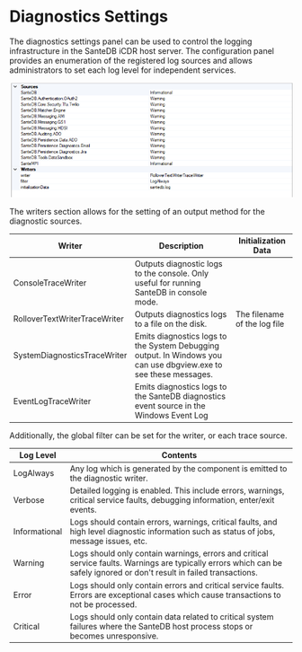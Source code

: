 # Diagnostics Settings

The diagnostics settings panel can be used to control the logging infrastructure in the SanteDB iCDR host server. The configuration panel provides an enumeration of the registered log sources and allows administrators to set each log level for independent services.

![](<../../../.gitbook/assets/image (478).png>)

The writers section allows for the setting of an output method for the diagnostic sources.

| Writer                        | Description                                                                                                      | Initialization Data          |
| ----------------------------- | ---------------------------------------------------------------------------------------------------------------- | ---------------------------- |
| ConsoleTraceWriter            | Outputs diagnostic logs to the console. Only useful for running SanteDB in console mode.                         |                              |
| RolloverTextWriterTraceWriter | Outputs diagnostics logs to a file on the disk.                                                                  | The filename of the log file |
| SystemDiagnosticsTraceWriter  | Emits diagnostics logs to the System Debugging output. In Windows you can use dbgview.exe to see these messages. |                              |
| EventLogTraceWriter           | Emits diagnostics logs to the SanteDB diagnostics event source in the Windows Event Log                          |                              |

Additionally, the global filter can be set for the writer, or each trace source.

| Log Level     | Contents                                                                                                                                                                 |
| ------------- | ------------------------------------------------------------------------------------------------------------------------------------------------------------------------ |
| LogAlways     | Any log which is generated by the component is emitted to the diagnostic writer.                                                                                         |
| Verbose       | Detailed logging is enabled. This include errors, warnings, critical service faults, debugging information, enter/exit events.                                           |
| Informational | Logs should contain errors, warnings, critical faults, and high level diagnostic information such as status of jobs, message issues, etc.                                |
| Warning       | Logs should only contain warnings, errors and critical service faults. Warnings are typically errors which can be safely ignored or don't result in failed transactions. |
| Error         | Logs should only contain errors and critical service faults. Errors are exceptional cases which cause transactions to not be processed.                                  |
| Critical      | Logs should only contain data related to critical system failures where the SanteDB host process stops or becomes unresponsive.                                          |
